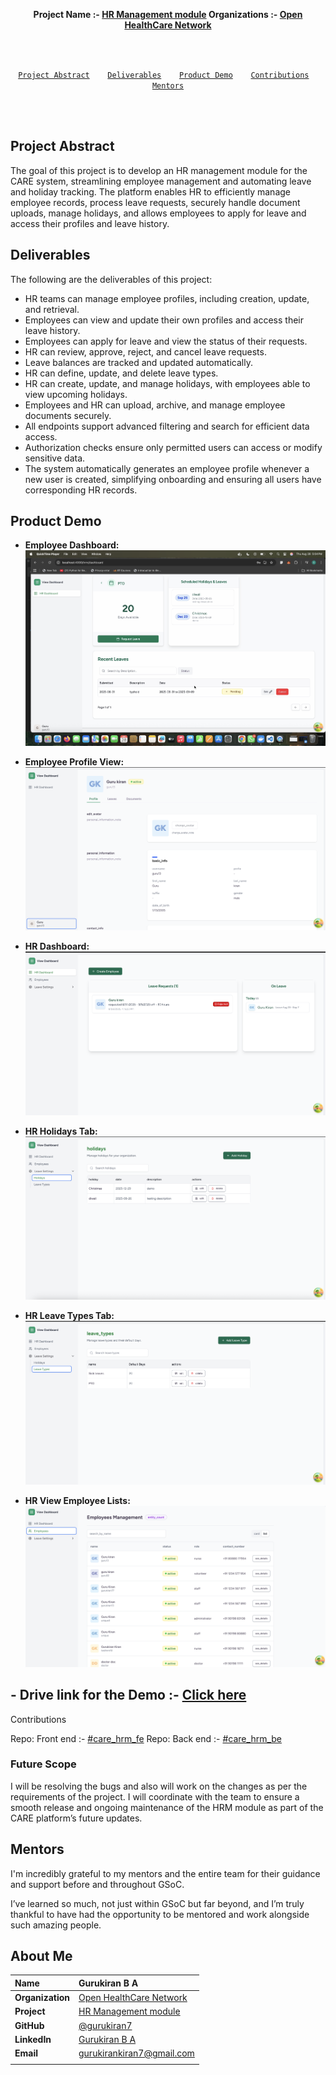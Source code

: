 <div align="center">
    <b> 
        <p>
        Project Name  :-  <a href="https://summerofcode.withgoogle.com/programs/2025/projects/b3hFfKM4">HR Management module</a>
        Organizations :- <a href="https://ohc.network/">Open HealthCare Network
</a>
        </p>
        </p>
    </b>
</div>

<br>
<br>

<p align="center">
<code> <a href="#-project-abstract">Project Abstract</a>&nbsp;&nbsp;&nbsp; <a href="#-deliverables">Deliverables</a>&nbsp;&nbsp;&nbsp; <a href="#-product-demo">Product Demo</a>&nbsp;&nbsp;&nbsp; <a href="#-contributions">Contributions</a>&nbsp;&nbsp;&nbsp; <a href="#-mentors">Mentors</a>
</code>
</p>

<br>
<br>

## Project Abstract

The goal of this project is to develop an HR management module for the CARE system, streamlining employee management and automating leave and holiday tracking. The platform enables HR to efficiently manage employee records, process leave requests, securely handle document uploads, manage holidays, and allows employees to apply for leave and access their profiles and leave history.

## Deliverables

The following are the deliverables of this project:

- HR teams can manage employee profiles, including creation, update, and retrieval.
- Employees can view and update their own profiles and access their leave history.
- Employees can apply for leave and view the status of their requests.
- HR can review, approve, reject, and cancel leave requests.
- Leave balances are tracked and updated automatically.
- HR can define, update, and delete leave types.
- HR can create, update, and manage holidays, with employees able to view upcoming holidays.
- Employees and HR can upload, archive, and manage employee documents securely.
- All endpoints support advanced filtering and search for efficient data access.
- Authorization checks ensure only permitted users can access or modify sensitive data.
- The system automatically generates an employee profile whenever a new user is created, simplifying onboarding and ensuring all users have corresponding HR records.

## Product Demo

- **Employee Dashboard:**  
  <img src="./assests/Employee_Dashboard.png" alt="Employee Dashboard" />

- **Employee Profile View:**  
  <img src="./assests/EmployeeProfileView.png" alt="Employee Profile View" />

- **HR Dashboard:**  
  <img src="./assests/HR_Dashboard.png" alt="HR Dashboard" />

- **HR Holidays Tab:**  
  <img src="./assests/HR_HolidaysTab.png" alt="HR Holidays Tab" />

- **HR Leave Types Tab:**  
  <img src="./assests/HR_LeaveTypesTab.png" alt="HR Leave Types Tab" />

- **HR View Employee Lists:**  
  <img src="./assests/HR_view_EmployeeLists.png" alt="HR View Employee Lists" />

## - Drive link for the Demo :- <a href="https://drive.google.com/drive/folders/1oxtiXObGyiNg9YqrijMvqSfcwGzASyeb?usp=sharing" target="_blank"> Click here </a>

Contributions

Repo: Front end :- [#care_hrm_fe](https://github.com/gurukiran7/care_hrm_fe)
Repo: Back end :- [#care_hrm_be](https://github.com/gurukiran7/care_hrm_be)

### Future Scope

I will be resolving the bugs and also will work on the changes as per the requirements of the project. I will coordinate with the team to ensure a smooth release and ongoing maintenance of the HRM module as part of the CARE platform’s future updates.

## Mentors

I'm incredibly grateful to my mentors and the entire team for their guidance and support before and throughout GSoC.

I’ve learned so much, not just within GSoC but far beyond, and I’m truly thankful to have had the opportunity to be mentored and work alongside such amazing people.

## About Me

| **Name**         | Gurukiran B A                                                                               |
| :--------------- | :------------------------------------------------------------------------------------------ |
| **Organization** | [Open HealthCare Network](https://ohc.network/)                                             |
| **Project**      | [HR Management module](https://summerofcode.withgoogle.com/programs/2025/projects/b3hFfKM4) |
| **GitHub**       | [@gurukiran7](https://github.com/gurukiran7)                                                |
| **LinkedIn**     | [Gurukiran B A](https://www.linkedin.com/in/gurukiran-b-a-2a090a27b/)                       |
| **Email**        | <a href="mailto:gurukirankiran7@gmail.com">gurukirankiran7@gmail.com</a>                    |
|  |
